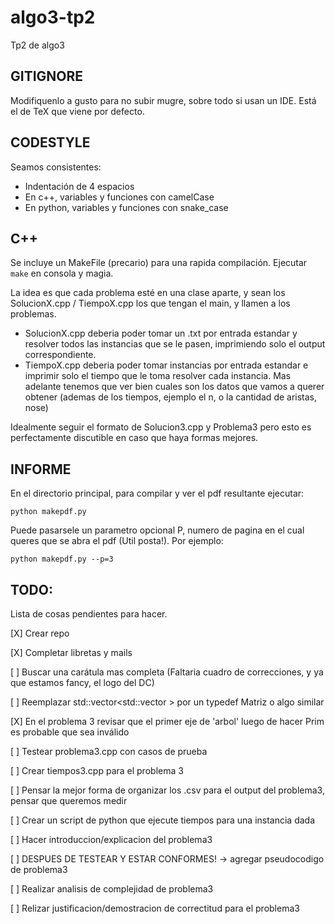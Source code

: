 # algo3-tp2
Tp2 de algo3

## GITIGNORE
Modifiquenlo a gusto para no subir mugre, sobre todo si usan un IDE.
Está el de TeX que viene por defecto.


## CODESTYLE
Seamos consistentes:
- Indentación de 4 espacios
- En c++, variables y funciones con camelCase
- En python, variables y funciones con snake_case


## C++
Se incluye un MakeFile (precario) para una rapida compilación. Ejecutar ```make``` en consola y magia.

La idea es que cada problema esté en una clase aparte, y sean los SolucionX.cpp / TiempoX.cpp los que tengan el main, y llamen a los problemas.
- SolucionX.cpp deberia poder tomar un .txt por entrada estandar y resolver todos las instancias que se le pasen, imprimiendo solo el output correspondiente.
- TiempoX.cpp deberia poder tomar instancias por entrada estandar e imprimir solo el tiempo que le toma resolver cada instancia. Mas adelante tenemos que ver bien cuales son los datos que vamos a querer obtener (ademas de los tiempos, ejemplo el n, o la cantidad de aristas, nose)

Idealmente seguir el formato de Solucion3.cpp y Problema3 pero esto es perfectamente discutible en caso que haya formas mejores.


## INFORME

En el directorio principal, para compilar y ver el pdf resultante ejecutar:
```
python makepdf.py
```
Puede pasarsele un parametro opcional P, numero de pagina en el cual queres que se abra el pdf (Util posta!).
Por ejemplo:

```
python makepdf.py --p=3
```


## TODO:
Lista de cosas pendientes para hacer.

[X] Crear repo

[X] Completar libretas y mails

[ ] Buscar una carátula mas completa (Faltaria cuadro de correcciones, y ya que estamos fancy, el logo del DC)

[ ] Reemplazar std::vector<std::vector<int> > por un typedef Matriz o algo similar

[X] En el problema 3 revisar que el primer eje de 'arbol' luego de hacer Prim es probable que sea inválido

[ ] Testear problema3.cpp con casos de prueba

[ ] Crear tiempos3.cpp para el problema 3

[ ] Pensar la mejor forma de organizar los .csv para el output del problema3, pensar que queremos medir

[ ] Crear un script de python que ejecute tiempos para una instancia dada

[ ] Hacer introduccion/explicacion del problema3

[ ] DESPUES DE TESTEAR Y ESTAR CONFORMES! -> agregar pseudocodigo de problema3

[ ] Realizar analisis de complejidad de problema3

[ ] Relizar justificacion/demostracion de correctitud para el problema3
